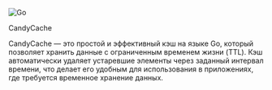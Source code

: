 ![Go](https://img.shields.io/badge/go-%2300ADD8.svg?style=for-the-badge&logo=go&logoColor=white)

CandyCache

CandyCache — это простой и эффективный кэш на языке Go, который позволяет хранить данные с ограниченным временем жизни (TTL). Кэш автоматически удаляет устаревшие элементы через заданный интервал времени, что делает его удобным для использования в приложениях, где требуется временное хранение данных.